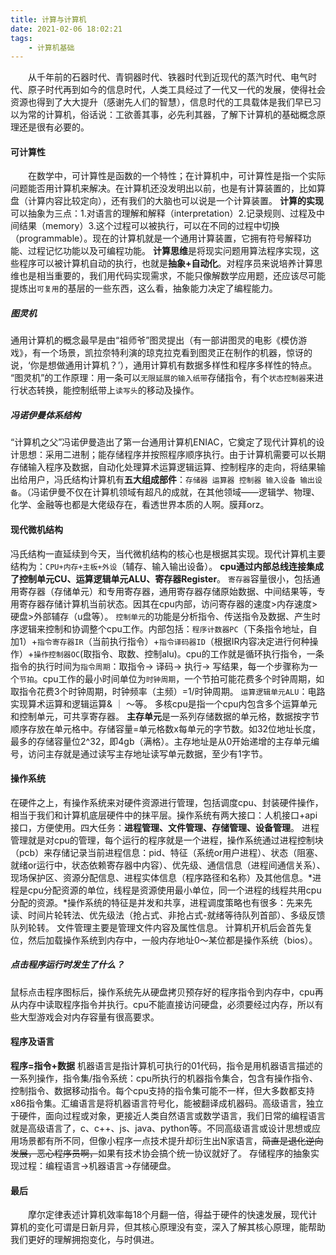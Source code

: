 ```yaml
---
title: 计算与计算机
date: 2021-02-06 18:02:21
tags: 
    - 计算机基础
---
```

&emsp;&emsp;从千年前的石器时代、青铜器时代、铁器时代到近现代的蒸汽时代、电气时代、原子时代再到如今的信息时代，人类工具经过了一代又一代的发展，使得社会资源也得到了大大提升（感谢先人们的智慧），信息时代的工具载体是我们早已习以为常的计算机，俗话说：工欲善其事，必先利其器，了解下计算机的基础概念原理还是很有必要的。
#### 可计算性
&emsp;&emsp;在数学中，可计算性是函数的一个特性；在计算机中，可计算性是指一个实际问题能否用计算机来解决。在计算机还没发明出以前，也是有计算装置的，比如算盘（计算内容比较定向），还有我们的大脑也可以说是一个计算装置。
**计算的实现**可以抽象为三点：1.对语言的理解和解释（interpretation）2.记录规则、过程及中间结果（memory）3.这个过程可以被执行，可以在不同的过程中切换（programmable）。现在的计算机就是一个通用计算装置，它拥有符号解释功能、过程记忆功能以及可编程功能。
**计算思维**是将现实问题用算法程序实现，这些程序可以被计算机自动的执行，也就是**抽象+自动化**。对程序员来说培养计算思维也是相当重要的，我们用代码实现需求，不能只像解数学应用题，还应该尽可能提炼出`可复用`的基层的一些东西，这么看，抽象能力决定了编程能力。

##### 图灵机
通用计算机的概念最早是由“祖师爷”图灵提出（有一部讲图灵的电影《模仿游戏》，有一个场景，凯拉奈特利演的琼克拉克看到图灵正在制作的机器，惊讶的说，‘你是想做通用计算机？’），通用计算机有数据多样性和程序多样性的特点。
“图灵机”的工作原理：用一条可以`无限延展的输入纸带`存储指令，有个`状态控制器`来进行状态转换，能控制纸带上`读写头`的移动及操作。
##### 冯诺伊曼体系结构
“计算机之父”冯诺伊曼造出了第一台通用计算机ENIAC，它奠定了现代计算机的设计思想：采用二进制；能存储程序并按照程序顺序执行。由于计算机需要可以长期存储输入程序及数据，自动化处理算术运算逻辑运算、控制程序的走向，将结果输出给用户，冯氏结构计算机有**五大组成部件**：`存储器 运算器 控制器 输入设备 输出设备`。（冯诺伊曼不仅在计算机领域有超凡的成就，在其他领域——逻辑学、物理、化学、金融等也都是大佬级存在，看透世界本质的人啊。膜拜orz。
#### 现代微机结构
冯氏结构一直延续到今天，当代微机结构的核心也是根据其实现。现代计算机主要结构为：`CPU+内存+主板+外设`（辅存、输入输出设备）。
**cpu通过内部总线连接集成了控制单元CU、运算逻辑单元ALU、寄存器Register**。
`寄存器`容量很小，包括通用寄存器（存储单元）和专用寄存器，通用寄存器存储原始数据、中间结果等，专用寄存器存储计算机当前状态。因其在cpu内部，访问寄存器的速度>内存速度>硬盘>外部辅存（u盘等）。
`控制单元`的功能是分析指令、传送指令及数据、产生时序逻辑来控制和协调整个cpu工作。内部包括：`程序计数器PC`（下条指令地址，自加1）+`指令寄存器IR`（当前执行指令）+`指令译码器ID`（根据IR内容决定进行何种操作）+`操作控制器OC`(取指令、取数、控制alu)。cpu的工作就是循环执行指令，一条指令的执行时间为`指令周期`：取指令-> 译码-> 执行-> 写结果，每一个步骤称为一个`节拍`。cpu工作的最小时间单位为`时钟周期`，一个节拍可能花费多个时钟周期，如取指令花费3个时钟周期，时钟频率（主频）=1/时钟周期。
`运算逻辑单元ALU`：电路实现算术运算和逻辑运算& ｜ ～等。
多核cpu是指一个cpu内包含多个运算单元和控制单元，可共享寄存器。
**主存单元**是一系列存储数据的单元格，数据按字节顺序存放在单元格中。存储容量=单元格数x每单元的字节数。如32位地址长度，最多的存储容量位2^32，即4gb（满格）。主存地址是从0开始递增的主存单元编号，访问主存就是通过读写主存地址读写单元数据，至少有1字节。

#### 操作系统
在硬件之上，有操作系统来对硬件资源进行管理，包括调度cpu、封装硬件操作，相当于我们和计算机底层硬件中的抹平层。操作系统有两大接口：人机接口+api接口，方便使用。四大任务：**进程管理、文件管理、存储管理、设备管理**。
进程管理就是对cpu的管理，每个运行的程序就是一个进程，操作系统通过进程控制块（pcb）来存储记录当前进程信息：pid、特征（系统or用户进程）、状态（阻塞、就绪or运行中，状态依赖寄存器中内容）、优先级、通信信息（进程间通信关系）、现场保护区、资源分配信息、进程实体信息（程序路径和名称）及其他信息。*进程是cpu分配资源的单位，线程是资源使用最小单位，同一个进程的线程共用cpu分配的资源。*操作系统的特征是并发和共享，进程调度策略也有很多：先来先读、时间片轮转法、优先级法（抢占式、非抢占式-就绪等待队列首部）、多级反馈队列轮转。
文件管理主要是管理文件内容及属性信息。
计算机开机后会首先复位，然后加载操作系统到内存中，一般内存地址0～某位都是操作系统（bios）。

##### 点击程序运行时发生了什么？
鼠标点击程序图标后，操作系统先从硬盘拷贝预存好的程序指令到内存中，cpu再从内存中读取程序指令并执行。cpu不能直接访问硬盘，必须要经过内存，所以有些大型游戏会对内存容量有很高要求。

#### 程序及语言
**程序=指令+数据**
机器语言是指计算机可执行的01代码，指令是用机器语言描述的一系列操作，指令集/指令系统：cpu所执行的机器指令集合，包含有操作指令、控制指令、数据移动指令。每个cpu支持的指令集可能不一样，但大多数都支持x86指令集。汇编语言是将机器语言符号化，能被翻译成机器码。高级语言，独立于硬件，面向过程或对象，更接近人类自然语言或数学语言，我们日常的编程语言就是高级语言了，c、c++、js、java、python等。不同高级语言或设计思想或应用场景都有所不同，但像小程序一点技术提升却衍生出N家语言，~~简直是退化逆向发展，恶心程序员啊，~~如果有技术协会搞个统一协议就好了。
存储程序的抽象实现过程：编程语言->机器语言->存储硬盘。

#### 最后
&emsp;&emsp;摩尔定律表述计算机效率每18个月翻一倍，得益于硬件的快速发展，现代计算机的变化可谓是日新月异，但其核心原理没有变，深入了解其核心原理，能帮助我们更好的理解拥抱变化，与时俱进。